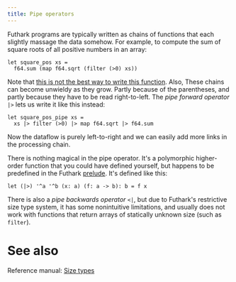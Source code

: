 ```yaml
---
title: Pipe operators
---
```


Futhark programs are typically written as chains of functions that
each slightly massage the data somehow.  For example, to compute
the sum of square roots of all positive numbers in an array:

```futhark
let square_pos xs =
  f64.sum (map f64.sqrt (filter (>0) xs))
```

Note that [this is not the best way to write this
function](filter-reduce.html).  Also, These chains can become
unwieldy as they grow.  Partly because of the parentheses, and
partly because they have to be read right-to-left.  The *pipe
forward operator* `|>` lets us write it like this instead:

```futhark
let square_pos_pipe xs =
  xs |> filter (>0) |> map f64.sqrt |> f64.sum
```

Now the dataflow is purely left-to-right and we can easily add more
links in the processing chain.

There is nothing magical in the pipe operator.  It's a polymorphic
higher-order function that you could have defined yourself, but
happens to be predefined in the Futhark
[prelude](https://futhark-lang.org/docs/prelude/doc/prelude/prelude.html/).
It's defined like this:

```
let (|>) '^a '^b (x: a) (f: a -> b): b = f x
```

There is also a *pipe backwards operator* `<|`, but due to
Futhark's restrictive size type system, it has some nonintuitive
limitations, and usually does not work with functions that return
arrays of statically unknown size (such as `filter`).

# See also

Reference manual: [Size
types](https://futhark.readthedocs.io/en/latest/language-reference.html#size-types)
